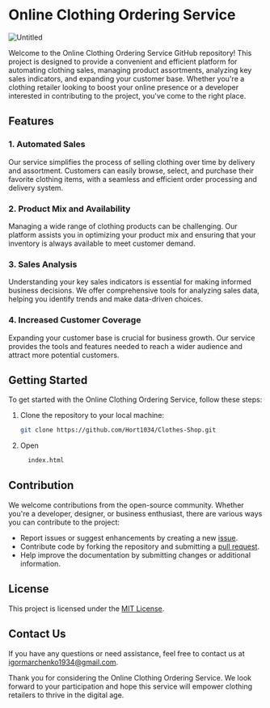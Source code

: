 # Online Clothing Ordering Service

![Untitled](https://github.com/Hort1934/Clothes-Shop/assets/61141309/82bd6370-b948-40a3-8968-95a9f8fa0f15)

Welcome to the Online Clothing Ordering Service GitHub repository! This project is designed to provide a convenient and efficient platform for automating clothing sales, managing product assortments, analyzing key sales indicators, and expanding your customer base. Whether you're a clothing retailer looking to boost your online presence or a developer interested in contributing to the project, you've come to the right place.

## Features

### 1. Automated Sales

Our service simplifies the process of selling clothing over time by delivery and assortment. Customers can easily browse, select, and purchase their favorite clothing items, with a seamless and efficient order processing and delivery system.

### 2. Product Mix and Availability

Managing a wide range of clothing products can be challenging. Our platform assists you in optimizing your product mix and ensuring that your inventory is always available to meet customer demand.

### 3. Sales Analysis

Understanding your key sales indicators is essential for making informed business decisions. We offer comprehensive tools for analyzing sales data, helping you identify trends and make data-driven choices.

### 4. Increased Customer Coverage

Expanding your customer base is crucial for business growth. Our service provides the tools and features needed to reach a wider audience and attract more potential customers.

## Getting Started

To get started with the Online Clothing Ordering Service, follow these steps:

1. Clone the repository to your local machine:

   ```bash
   git clone https://github.com/Hort1034/Clothes-Shop.git
   ```

2. Open 
   ```bash
     index.html
   ```


## Contribution

We welcome contributions from the open-source community. Whether you're a developer, designer, or business enthusiast, there are various ways you can contribute to the project:

- Report issues or suggest enhancements by creating a new [issue](https://github.com/Hort1934/Clothes-Shop/issues).
- Contribute code by forking the repository and submitting a [pull request](https://github.com/Hort1934/Clothes-Shop/pulls).
- Help improve the documentation by submitting changes or additional information.

## License

This project is licensed under the [MIT License](LICENSE).

## Contact Us

If you have any questions or need assistance, feel free to contact us at igormarchenko1934@gmail.com.

Thank you for considering the Online Clothing Ordering Service. We look forward to your participation and hope this service will empower clothing retailers to thrive in the digital age.
